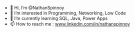 - 👋 Hi, I’m @NathanSpinnoy
- 👀 I’m interested in Programming, Networking, Low Code 
- 🌱 I’m currently learning SQL, Java, Power Apps
- 📫 How to reach me : www.linkedin.com/in/nathanspinnoy

<!---
NathanSpinnoy/NathanSpinnoy is a ✨ special ✨ repository because its `README.md` (this file) appears on your GitHub profile.
You can click the Preview link to take a look at your changes.
--->
